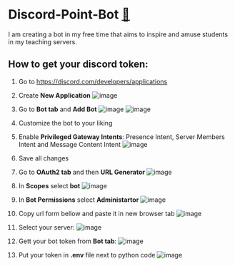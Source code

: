 # Discord-Point-Bot [🤖](https://em-content.zobj.net/thumbs/240/google/350/robot_1f916.png)

I am creating a bot in my free time that aims to inspire and amuse students in my teaching servers.

## How to get your discord token:

1. Go to https://discord.com/developers/applications

3. Create **New Application**
![image](https://user-images.githubusercontent.com/28844061/221652603-8ca9e540-d133-441d-b8df-77cba010a1b1.png)

4. Go to **Bot tab** and **Add Bot**
![image](https://user-images.githubusercontent.com/28844061/221652676-d718e29a-be28-4624-a071-b6c2a753971b.png)
![image](https://user-images.githubusercontent.com/28844061/221652765-afd87e00-ccc9-4ba4-b57a-9291c49c3ea6.png)

6. Customize the bot to your liking

8. Enable **Privileged Gateway Intents**: Presence Intent, Server Members Intent and Message Content Intent
![image](https://user-images.githubusercontent.com/28844061/221652833-04f1744f-890a-4af4-ac12-3aadf2669d15.png)

12. Save all changes

14. Go to **OAuth2 tab** and then **URL Generator**
![image](https://user-images.githubusercontent.com/28844061/221652498-311372c9-30dc-4993-81cf-eab3c1f4f200.png)

10. In **Scopes** select **bot**
![image](https://user-images.githubusercontent.com/28844061/221652943-473882a9-1f6d-42cb-a70f-c36d5035b058.png)

12. In **Bot Permissions** select **Administartor**
![image](https://user-images.githubusercontent.com/28844061/221652998-1734a69f-c9b1-462e-87ef-d2ee63af45ec.png)

13. Copy url form bellow and paste it in new browser tab
![image](https://user-images.githubusercontent.com/28844061/221653132-eb501db2-f70e-421f-b047-ceb0438926d1.png)

14. Select your server:
![image](https://user-images.githubusercontent.com/28844061/221653443-e41b2a51-124a-4a1a-aa21-a1bb0bd2d4c2.png)

15. Gett your bot token from **Bot tab**:
![image](https://user-images.githubusercontent.com/28844061/221654259-3b772323-5bc5-47f7-bcb0-6d4cb80654f3.png)

16. Put your token in **.env** file next to python code
![image](https://user-images.githubusercontent.com/28844061/221654976-568cbd6d-22e1-41ce-9c50-10c98062c6ce.png)


